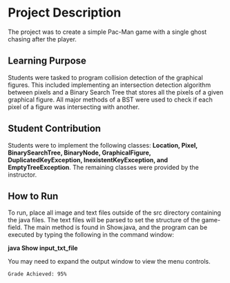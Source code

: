 # Project Description
The project was to create a simple Pac-Man game with a single ghost chasing after the player. 

## Learning Purpose
Students were tasked to program collision detection of the graphical figures. This included implementing an intersection detection algorithm between pixels and a Binary Search Tree that stores all the pixels of a given graphical figure. All major methods of a BST were used to check if each pixel of a figure was intersecting with another.

## Student Contribution
Students were to implement the following classes: **Location, Pixel, BinarySearchTree, BinaryNode, GraphicalFigure, DuplicatedKeyException, InexistentKeyException, and EmptyTreeException**. The remaining classes were provided by the instructor.

## How to Run
To run, place all image and text files outside of the src directory containing the java files. The text files will be parsed to set the structure of the game-field. The main method is found in Show.java, and the program can be executed by typing the following in the command window:

  **java Show input_txt_file**

You may need to expand the output window to view the menu controls.

```
Grade Achieved: 95%
```
